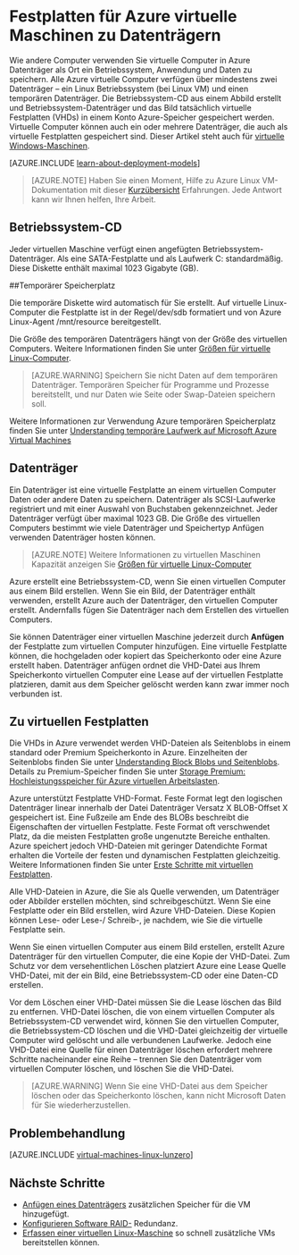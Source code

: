 <properties
    pageTitle="Laufwerke und Festplatten für Linux VMs | Microsoft Azure"
    description="Lernen Sie die Grundlagen von Datenträgern und Festplatten für virtuelle Linux-Computer in Azure."
    services="virtual-machines-linux"
    documentationCenter=""
    authors="cynthn"
    manager="timlt"
    editor="tysonn"
    tags="azure-resource-manager,azure-service-management"/>

<tags
    ms.service="virtual-machines-linux"
    ms.workload="infrastructure-services"
    ms.tgt_pltfrm="vm-linux"
    ms.devlang="na"
    ms.topic="article"
    ms.date="06/16/2016"
    ms.author="cynthn"/>

# <a name="about-disks-and-vhds-for-azure-virtual-machines"></a>Festplatten für Azure virtuelle Maschinen zu Datenträgern

Wie andere Computer verwenden Sie virtuelle Computer in Azure Datenträger als Ort ein Betriebssystem, Anwendung und Daten zu speichern. Alle Azure virtuelle Computer verfügen über mindestens zwei Datenträger – ein Linux Betriebssystem (bei Linux VM) und einen temporären Datenträger. Die Betriebssystem-CD aus einem Abbild erstellt und Betriebssystem-Datenträger und das Bild tatsächlich virtuelle Festplatten (VHDs) in einem Konto Azure-Speicher gespeichert werden. Virtuelle Computer können auch ein oder mehrere Datenträger, die auch als virtuelle Festplatten gespeichert sind. Dieser Artikel steht auch für [virtuelle Windows-Maschinen](virtual-machines-windows-about-disks-vhds.md).

[AZURE.INCLUDE [learn-about-deployment-models](../../includes/learn-about-deployment-models-both-include.md)]

> [AZURE.NOTE] Haben Sie einen Moment, Hilfe zu Azure Linux VM-Dokumentation mit dieser [Kurzübersicht](https://aka.ms/linuxdocsurvey) Erfahrungen. Jede Antwort kann wir Ihnen helfen, Ihre Arbeit.

## <a name="operating-system-disk"></a>Betriebssystem-CD

Jeder virtuellen Maschine verfügt einen angefügten Betriebssystem-Datenträger. Als eine SATA-Festplatte und als Laufwerk C: standardmäßig. Diese Diskette enthält maximal 1023 Gigabyte (GB). 

##<a name="temporary-disk"></a>Temporärer Speicherplatz

Die temporäre Diskette wird automatisch für Sie erstellt. Auf virtuelle Linux-Computer die Festplatte ist in der Regel/dev/sdb formatiert und von Azure Linux-Agent /mnt/resource bereitgestellt.

Die Größe des temporären Datenträgers hängt von der Größe des virtuellen Computers. Weitere Informationen finden Sie unter [Größen für virtuelle Linux-Computer](virtual-machines-linux-sizes.md).

>[AZURE.WARNING] Speichern Sie nicht Daten auf dem temporären Datenträger. Temporären Speicher für Programme und Prozesse bereitstellt, und nur Daten wie Seite oder Swap-Dateien speichern soll. 

Weitere Informationen zur Verwendung Azure temporären Speicherplatz finden Sie unter [Understanding temporäre Laufwerk auf Microsoft Azure Virtual Machines](https://blogs.msdn.microsoft.com/mast/2013/12/06/understanding-the-temporary-drive-on-windows-azure-virtual-machines/)

## <a name="data-disk"></a>Datenträger

Ein Datenträger ist eine virtuelle Festplatte an einem virtuellen Computer Daten oder andere Daten zu speichern. Datenträger als SCSI-Laufwerke registriert und mit einer Auswahl von Buchstaben gekennzeichnet.  Jeder Datenträger verfügt über maximal 1023 GB. Die Größe des virtuellen Computers bestimmt wie viele Datenträger und Speichertyp Anfügen verwenden Datenträger hosten können.

>[AZURE.NOTE] Weitere Informationen zu virtuellen Maschinen Kapazität anzeigen Sie [Größen für virtuelle Linux-Computer](virtual-machines-linux-sizes.md)

Azure erstellt eine Betriebssystem-CD, wenn Sie einen virtuellen Computer aus einem Bild erstellen. Wenn Sie ein Bild, der Datenträger enthält verwenden, erstellt Azure auch der Datenträger, den virtuellen Computer erstellt. Andernfalls fügen Sie Datenträger nach dem Erstellen des virtuellen Computers.

Sie können Datenträger einer virtuellen Maschine jederzeit durch **Anfügen** der Festplatte zum virtuellen Computer hinzufügen. Eine virtuelle Festplatte können, die hochgeladen oder kopiert das Speicherkonto oder eine Azure erstellt haben. Datenträger anfügen ordnet die VHD-Datei aus Ihrem Speicherkonto virtuellen Computer eine Lease auf der virtuellen Festplatte platzieren, damit aus dem Speicher gelöscht werden kann zwar immer noch verbunden ist.

## <a name="about-vhds"></a>Zu virtuellen Festplatten

Die VHDs in Azure verwendet werden VHD-Dateien als Seitenblobs in einem standard oder Premium Speicherkonto in Azure. Einzelheiten der Seitenblobs finden Sie unter [Understanding Block Blobs und Seitenblobs](https://msdn.microsoft.com/library/ee691964.aspx). Details zu Premium-Speicher finden Sie unter [Storage Premium: Hochleistungsspeicher für Azure virtuellen Arbeitslasten](../storage/storage-premium-storage.md).

Azure unterstützt Festplatte VHD-Format. Feste Format legt den logischen Datenträger linear innerhalb der Datei Datenträger Versatz X BLOB-Offset X gespeichert ist. Eine Fußzeile am Ende des BLOBs beschreibt die Eigenschaften der virtuellen Festplatte. Feste Format oft verschwendet Platz, da die meisten Festplatten große ungenutzte Bereiche enthalten. Azure speichert jedoch VHD-Dateien mit geringer Datendichte Format erhalten die Vorteile der festen und dynamischen Festplatten gleichzeitig. Weitere Informationen finden Sie unter [Erste Schritte mit virtuellen Festplatten](https://technet.microsoft.com/library/dd979539.aspx).

Alle VHD-Dateien in Azure, die Sie als Quelle verwenden, um Datenträger oder Abbilder erstellen möchten, sind schreibgeschützt. Wenn Sie eine Festplatte oder ein Bild erstellen, wird Azure VHD-Dateien. Diese Kopien können Lese- oder Lese-/ Schreib-, je nachdem, wie Sie die virtuelle Festplatte sein.

Wenn Sie einen virtuellen Computer aus einem Bild erstellen, erstellt Azure Datenträger für den virtuellen Computer, die eine Kopie der VHD-Datei. Zum Schutz vor dem versehentlichen Löschen platziert Azure eine Lease Quelle VHD-Datei, mit der ein Bild, eine Betriebssystem-CD oder eine Daten-CD erstellen.

Vor dem Löschen einer VHD-Datei müssen Sie die Lease löschen das Bild zu entfernen. VHD-Datei löschen, die von einem virtuellen Computer als Betriebssystem-CD verwendet wird, können Sie den virtuellen Computer, die Betriebssystem-CD löschen und die VHD-Datei gleichzeitig der virtuelle Computer wird gelöscht und alle verbundenen Laufwerke. Jedoch eine VHD-Datei eine Quelle für einen Datenträger löschen erfordert mehrere Schritte nacheinander eine Reihe – trennen Sie den Datenträger vom virtuellen Computer löschen, und löschen Sie die VHD-Datei.

>[AZURE.WARNING] Wenn Sie eine VHD-Datei aus dem Speicher löschen oder das Speicherkonto löschen, kann nicht Microsoft Daten für Sie wiederherzustellen.


## <a name="troubleshooting"></a>Problembehandlung
[AZURE.INCLUDE [virtual-machines-linux-lunzero](../../includes/virtual-machines-linux-lunzero.md)]

## <a name="next-steps"></a>Nächste Schritte

-  [Anfügen eines Datenträgers](virtual-machines-linux-add-disk.md) zusätzlichen Speicher für die VM hinzugefügt.
-  [Konfigurieren Software RAID-](virtual-machines-linux-configure-raid.md) Redundanz.
-  [Erfassen einer virtuellen Linux-Maschine](virtual-machines-linux-classic-capture-image.md) so schnell zusätzliche VMs bereitstellen können.


